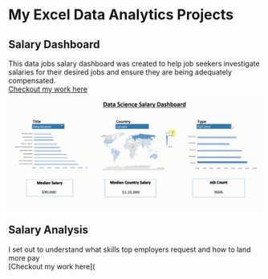 # My Excel Data Analytics Projects  

## Salary Dashboard  
This data jobs salary dashboard was created to help job seekers investigate salaries for their desired jobs and ensure they are being adequately compensated.  
[Checkout my work here](https://github.com/selsiyaganesan/Excel-Project_Data-Analytics/raw/refs/heads/main/Project%201%20Dashboard.xlsx)  

![Salary_Dashboard_Final_Dashboard](https://github.com/selsiyaganesan/Excel-Project_Data-Analytics/blob/main/Screen%20Recording%202025-07-18%20060145.gif)  

## Salary Analysis  
I set out to understand what skills top employers request and how to land more pay  
[Checkout my work here](
